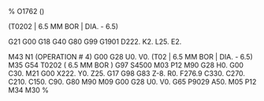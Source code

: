 %
O1762 ()

(T0202  |  6.5 MM BOR  | DIA. -  6.5)

G21 G00 G18
G40 G80 G99
G1901 D222. K2. L25. E2.

M43
N1
(OPERATION # 4)
G00 G28 U0. V0.
(T02  |  6.5 MM BOR  | DIA. -  6.5)
M35
G54
T0202 ( 6.5 MM BOR )
G97 S4500 M03 P12
M90
G28 H0.
G00 C30.
M21
G00 X222. Y0. Z25.
G17
G98
G83 Z-8. R0. F276.9 C330.
C270.
C210.
C150.
C90.
G80 M90
M09
G00 G28 U0. V0.
G65 P9029 A50.
M05 P12
M34
M30
%
